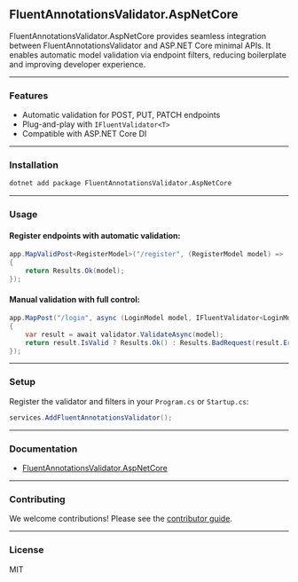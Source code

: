 ## FluentAnnotationsValidator.AspNetCore

FluentAnnotationsValidator.AspNetCore provides seamless integration between FluentAnnotationsValidator and ASP.NET Core minimal APIs. It enables automatic model validation via endpoint filters, reducing boilerplate and improving developer experience.

---

### Features

- Automatic validation for POST, PUT, PATCH endpoints
- Plug-and-play with `IFluentValidator<T>`
- Compatible with ASP.NET Core DI

---

### Installation

```bash
dotnet add package FluentAnnotationsValidator.AspNetCore
```

---

### Usage

#### Register endpoints with automatic validation:

```csharp
app.MapValidPost<RegisterModel>("/register", (RegisterModel model) =>
{
    return Results.Ok(model);
});
```

#### Manual validation with full control:

```csharp
app.MapPost("/login", async (LoginModel model, IFluentValidator<LoginModel> validator) =>
{
    var result = await validator.ValidateAsync(model);
    return result.IsValid ? Results.Ok() : Results.BadRequest(result.Errors);
});
```

---

### Setup

Register the validator and filters in your `Program.cs` or `Startup.cs`:

```csharp
services.AddFluentAnnotationsValidator();
```

---

### Documentation

- [FluentAnnotationsValidator.AspNetCore](https://www.nuget.org/packages/FluentAnnotationsValidator.AspNetCore)

---

### Contributing

We welcome contributions! Please see the [contributor guide](https://github.com/bigabdoul/fluent-annotations-validator/blob/main/CONTRIBUTING.md).

---

### License

MIT

